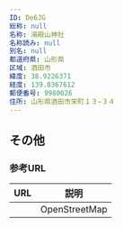 ```yaml
---
ID: De6JG
総称: null
名称: 湯殿山神社
名称読み: null
別名: null
都道府県: 山形県
区域: 酒田市
緯度: 38.9226371
経度: 139.8367612
郵便番号: 9980026
住所: 山形県酒田市栄町１３−３４
---
```


## その他

### 参考URL

| URL | 説明          |
| --- | ------------- |
|     | OpenStreetMap |
